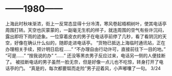# ——1980——

上海此时秋味渐浓，街上一反常态显得十分冷清，寒风卷起梧桐树叶，使其电话亭周围打转。天空也灰蒙蒙的，一副毫无生机的样子，就连周围的空气有些许沉闷，露出即将下雨的迹象。一位穿着皮衣的男子在电话亭前停了几秒，看了看阴沉的天空，好像在确认什么似的，随即走进电话亭。 
“货物已抵达上海临时通讯站，正在办理相关手续，预计明日启程……” 
“不办理自由行动许可，直接前往下一目的地。” 
“可是……” 
“按我说的办” 
“……” 
还没等黑衣男子反应过来，电话另一侧的人便挂断了。 
被挂断电话的男子虽然一脸无奈，但是好像一点儿也不吃惊，转身打开了电话亭的门。 
“真是的，每次都要铤而走险”男子迎着风，小声嘟囔了一句。 
3/24